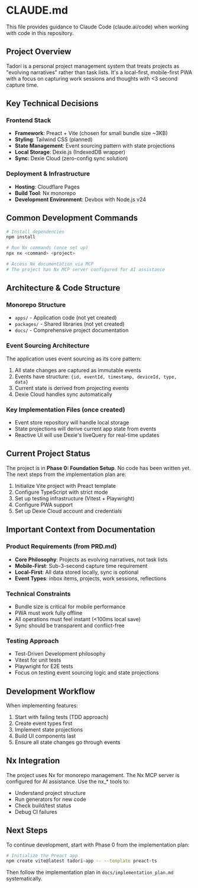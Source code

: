 # CLAUDE.md

This file provides guidance to Claude Code (claude.ai/code) when working with code in this repository.

## Project Overview

Tadori is a personal project management system that treats projects as "evolving narratives" rather than task lists. It's a local-first, mobile-first PWA with a focus on capturing work sessions and thoughts with <3 second capture time.

## Key Technical Decisions

### Frontend Stack
- **Framework**: Preact + Vite (chosen for small bundle size ~3KB)
- **Styling**: Tailwind CSS (planned)
- **State Management**: Event sourcing pattern with state projections
- **Local Storage**: Dexie.js (IndexedDB wrapper)
- **Sync**: Dexie Cloud (zero-config sync solution)

### Deployment & Infrastructure
- **Hosting**: Cloudflare Pages
- **Build Tool**: Nx monorepo
- **Development Environment**: Devbox with Node.js v24

## Common Development Commands

```bash
# Install dependencies
npm install

# Run Nx commands (once set up)
npx nx <command> <project>

# Access Nx documentation via MCP
# The project has Nx MCP server configured for AI assistance
```

## Architecture & Code Structure

### Monorepo Structure
- `apps/` - Application code (not yet created)
- `packages/` - Shared libraries (not yet created)
- `docs/` - Comprehensive project documentation

### Event Sourcing Architecture
The application uses event sourcing as its core pattern:
1. All state changes are captured as immutable events
2. Events have structure: `{id, eventId, timestamp, deviceId, type, data}`
3. Current state is derived from projecting events
4. Dexie Cloud handles sync automatically

### Key Implementation Files (once created)
- Event store repository will handle local storage
- State projections will derive current app state from events
- Reactive UI will use Dexie's liveQuery for real-time updates

## Current Project Status

The project is in **Phase 0: Foundation Setup**. No code has been written yet. The next steps from the implementation plan are:
1. Initialize Vite project with Preact template
2. Configure TypeScript with strict mode
3. Set up testing infrastructure (Vitest + Playwright)
4. Configure PWA support
5. Set up Dexie Cloud account and credentials

## Important Context from Documentation

### Product Requirements (from PRD.md)
- **Core Philosophy**: Projects as evolving narratives, not task lists
- **Mobile-First**: Sub-3-second capture time requirement
- **Local-First**: All data stored locally, sync is optional
- **Event Types**: inbox items, projects, work sessions, reflections

### Technical Constraints
- Bundle size is critical for mobile performance
- PWA must work fully offline
- All operations must feel instant (<100ms local save)
- Sync should be transparent and conflict-free

### Testing Approach
- Test-Driven Development philosophy
- Vitest for unit tests
- Playwright for E2E tests
- Focus on testing event sourcing logic and state projections

## Development Workflow

When implementing features:
1. Start with failing tests (TDD approach)
2. Create event types first
3. Implement state projections
4. Build UI components last
5. Ensure all state changes go through events

## Nx Integration

The project uses Nx for monorepo management. The Nx MCP server is configured for AI assistance. Use the nx_* tools to:
- Understand project structure
- Run generators for new code
- Check build/test status
- Debug CI failures

## Next Steps

To continue development, start with Phase 0 from the implementation plan:
```bash
# Initialize the Preact app
npm create vite@latest tadori-app -- --template preact-ts
```

Then follow the implementation plan in `docs/implementation_plan.md` systematically.